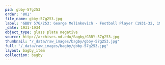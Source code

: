 ```yaml
---
pid: gbby-57g253
order: '801'
file_name: gbby-57g253.jpg
label: 'GBBY 57G/253: George Melinkovich - Football Player (1931-32, 1934) - 1931-1934'
_date: 1931-1934
object_type: glass plate negative
source: http://archives.nd.edu/Bagby/GBBY-57g253.jpg
thumbnail: "/_data/raw_images/bagby/gbby-57g253.jpg"
full: "/_data/raw_images/bagby/gbby-57g253.jpg"
layout: bagby_item
collection: bagby
---
```

